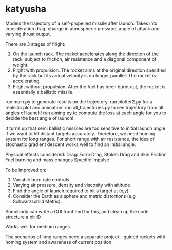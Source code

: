 # katyusha
Models the trajectory of a self-propelled missile after launch. Takes into consideration drag, change in atmospheric pressure, angle of attack and varying thrust output. 

There are 3 stages of fllight:
1. On the launch rack. The rocket accelerates along the direciton of the rack, subject to friction, air resistance and a diagonal component of weight.
2. Flight with propulsion. The rocket aims at the original direction specified by the rack but its actual velocity is no longer parallel. The rocket is accelerating.
3. Flight without propulsion. After the fuel has been burnt out, the rocket is essentially a ballistic missile.

run main.py to generate results on the trajectory.
run plotter2.py for a realistic plot and animation!
run all_trajectories.py to see trajectory from all angles of launch!
run aiming.py to compute the loss at each angle for you to decide the best angle of launch!

It turns up that semi ballistic missiles are too sensitive to initial launch angle if we want to hit distant targets accurately. Therefore, we need homing system for long ranges. For short range with air resistance, the idea of stochastic gradient descent works well to find an initial angle.

Physical effects considered:
Drag: Form Drag, Stokes Drag and Skin Friction
Fuel burning and mass changes
Specific impulse

To be improved on:
1. Variable burn rate controls
2. Varying air pressure, density and viscosity with altitude
3. Find the angle of launch required to hit a target at (x,y)
4. Consider the Earth as a sphere and metric distortions (e.g Schwarzschild Metric).

Somebody can write a GUI front end for this, and clean up the code structure a bit :D

Works well for medium ranges.

The scenarios of long ranges need a separate project - guided rockets with homing system and awareness of current position.
